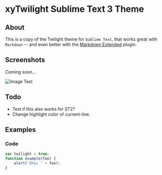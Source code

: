 # xyTwilight Sublime Text 3 Theme

## About
This is a copy of the Twilight theme for `Sublime Text`, that works great with `Markdown` -- and even better with the [Markdown Extended](https://github.com/jonschlinkert/sublime-markdown-extended) plugin.

## Screenshots
_Coming soon..._

![Image Text](http://i.imgur.com/tXybERr.jpg)


## Todo
- Test if this also works for ST2?
- Change highlight color of current-line.


## Examples

### Code
```javascript
var twilight = true;
function example(foo) {
	alert('Ohai ' + foo);
}
```
